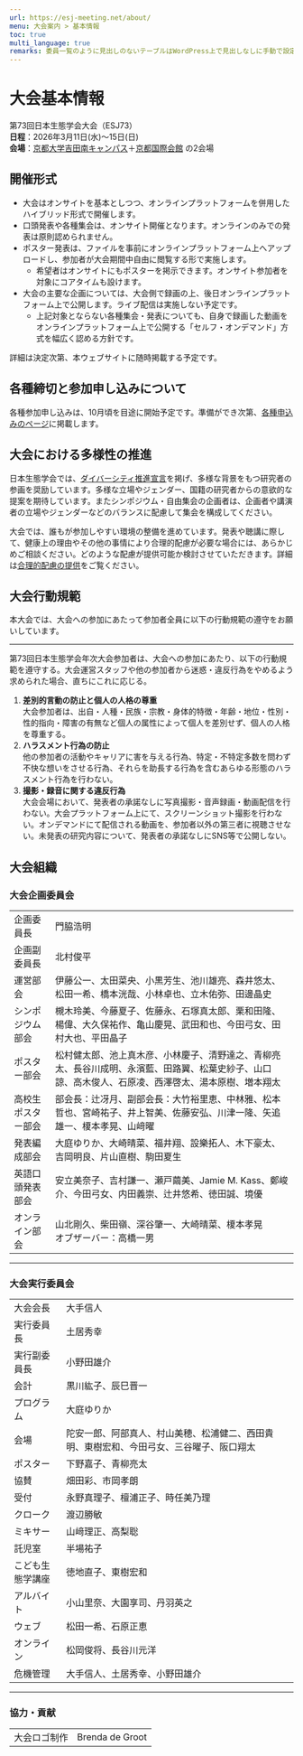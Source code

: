 ```yaml
---
url: https://esj-meeting.net/about/
menu: 大会案内 > 基本情報
toc: true
multi_language: true
remarks: 委員一覧のように見出しのないテーブルはWordPress上で見出しなしに手動で設定。
---
```


# 大会基本情報

第73回日本生態学会大会（ESJ73）\
**日程**：2026年3月11日(水)〜15日(日)\
**会場**：[京都大学吉田南キャンパス](https://www.kyoto-u.ac.jp/access)＋[京都国際会館](https://www.icckyoto.or.jp/access/getting_here/) の2会場

## 開催形式

- 大会はオンサイトを基本としつつ、オンラインプラットフォームを併用したハイブリッド形式で開催します。
- 口頭発表や各種集会は、オンサイト開催となります。オンラインのみでの発表は原則認められません。
- ポスター発表は、ファイルを事前にオンラインプラットフォーム上へアップロードし、参加者が大会期間中自由に閲覧する形で実施します。
  - 希望者はオンサイトにもポスターを掲示できます。オンサイト参加者を対象にコアタイムも設けます。
- 大会の主要な企画については、大会側で録画の上、後日オンラインプラットフォーム上で公開します。ライブ配信は実施しない予定です。
  - 上記対象とならない各種集会・発表についても、自身で録画した動画をオンラインプラットフォーム上で公開する「セルフ・オンデマンド」方式を幅広く認める方針です。

詳細は決定次第、本ウェブサイトに随時掲載する予定です。

## 各種締切と参加申し込みについて

各種参加申し込みは、10月頃を目途に開始予定です。準備ができ次第、[各種申込みのページ](registinfo)に掲載します。

<!--
※以前設けられていた「自由集会のみ聴講」のカテゴリーは、ここ数年間の参加申し込み者が非常に少数であったため、ESJ72より廃止されました。自由集会のみ聴講を希望される場合も、参加申し込みを行ってください。

|| 一般・学生| ジュニアポスターのみの聴講| 講演のない学部生・中高生   |
| :---- | :---- | :---- | :---- |
| 参加申込みと参加費の支払い | 10月頃<br>〜大会当日 | 2024年10月1日<br>〜2025年2月21日 | 2025年1月1日<br>〜大会当日 |
-->

## 大会における多様性の推進

日本生態学会では、[ダイバーシティ推進宣言](https://www.esj.ne.jp/esj/#diversity)を掲げ、多様な背景をもつ研究者の参画を奨励しています。多様な立場やジェンダー、国籍の研究者からの意欲的な提案を期待しています。またシンポジウム・自由集会の企画者は、企画者や講演者の立場やジェンダーなどのバランスに配慮して集会を構成してください。

大会では、誰もが参加しやすい環境の整備を進めています。発表や聴講に際して、健康上の理由やその他の事情により合理的配慮が必要な場合には、あらかじめご相談ください。どのような配慮が提供可能か検討させていただきます。詳細は[合理的配慮の提供](reasonable_accom)をご覧ください。

## 大会行動規範

本大会では、大会への参加にあたって参加者全員に以下の行動規範の遵守をお願いしています。

-------------------------------------------------------------------------------

第73回日本生態学会年次大会参加者は、大会への参加にあたり、以下の行動規範を遵守する。大会運営スタッフや他の参加者から迷惑・違反行為をやめるよう求められた場合、直ちにこれに応じる。

1. **差別的言動の防止と個人の人格の尊重**\
大会参加者は、出自・人種・民族・宗教・身体的特徴・年齢・地位・性別・性的指向・障害の有無など個人の属性によって個人を差別せず、個人の人格を尊重する。
2. **ハラスメント行為の防止**\
他の参加者の活動やキャリアに害を与える行為、特定・不特定多数を問わず不快な想いをさせる行為、それらを助長する行為を含むあらゆる形態のハラスメント行為を行わない。
3. **撮影・録音に関する違反行為**\
大会会場において、発表者の承諾なしに写真撮影・音声録画・動画配信を行わない。大会プラットフォーム上にて、スクリーンショット撮影を行わない。オンデマンドにて配信される動画を、参加者以外の第三者に視聴させない。未発表の研究内容について、発表者の承諾なしにSNS等で公開しない。

## 大会組織

### 大会企画委員会

|||
|:-----------------|:----------------------------------------|
|企画委員長|門脇浩明|
|企画副委員長|北村俊平|
|運営部会|伊藤公一、太田菜央、小黒芳生、池川雄亮、森井悠太、松田一希、橋本洸哉、小林卓也、立木佑弥、田邊晶史|
|シンポジウム部会|槻木玲美、今藤夏子、佐藤永、石塚真太郎、栗和田隆、楊偉、大久保祐作、亀山慶晃、武田和也、今田弓女、田村大也、平田晶子|
|ポスター部会|松村健太郎、池上真木彦、小林慶子、清野達之、青柳亮太、長谷川成明、永濱藍、田路翼、松葉史紗子、山口諒、高木俊人、石原凌、西澤啓太、湯本原樹、増本翔太|
|高校生ポスター部会|部会長：辻冴月、副部会長：大竹裕里恵、中林雅、松本哲也、宮崎祐子、井上智美、佐藤安弘、川津一隆、矢追雄一、榎本孝晃、山﨑曜|
|発表編成部会|大庭ゆりか、大崎晴菜、福井翔、設樂拓人、木下豪太、吉岡明良、片山直樹、駒田夏生|
|英語口頭発表部会|安立美奈子、吉村謙一、瀬戸繭美、Jamie M. Kass、鄭峻介、今田弓女、内田義崇、辻井悠希、徳田誠、境優|
|オンライン部会|山北剛久、柴田嶺、深谷肇一、大崎晴菜、榎本孝晃<br/>オブザーバー：高橋一男|

-------------------------------------------------------------------------------

### 大会実行委員会

|||
|:-----------------|:----------------------------------------|
|大会会長|大手信人|
|実行委員長|土居秀幸|
|実行副委員長|小野田雄介|
|会計|黒川紘子、辰巳晋一|
|プログラム|大庭ゆりか|
|会場|陀安一郎、阿部真人、村山美穂、松浦健二、西田貴明、東樹宏和、今田弓女、三谷曜子、阪口翔太|
|ポスター|下野嘉子、青柳亮太|
|協賛|畑田彩、市岡孝朗|
|受付|永野真理子、檀浦正子、時任美乃理|
|クローク|渡辺勝敏|
|ミキサー|山﨑理正、高梨聡|
|託児室|半場祐子|
|こども生態学講座|徳地直子、東樹宏和|
|アルバイト|小山里奈、大園享司、丹羽英之|
|ウェブ|松田一希、石原正恵|
|オンライン|松岡俊将、長谷川元洋|
|危機管理|大手信人、土居秀幸、小野田雄介|

-------------------------------------------------------------------------------

### 協力・貢献

|||
|:-----------------|:----------------------------------------|
|大会ロゴ制作|Brenda de Groot|
